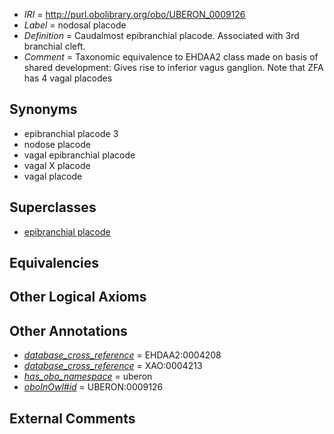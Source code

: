  * *IRI* = http://purl.obolibrary.org/obo/UBERON_0009126
 * *Label* = nodosal placode
 * *Definition* = Caudalmost epibranchial placode. Associated with 3rd branchial cleft.
 * *Comment* = Taxonomic equivalence to EHDAA2 class made on basis of shared development: Gives rise to inferior vagus ganglion. Note that ZFA has 4 vagal placodes

## Synonyms

 * epibranchial placode 3
 * nodose placode
 * vagal epibranchial placode
 * vagal X placode
 * vagal placode

## Superclasses

 * [epibranchial placode](../../UBERON/78/UBERON_0003078.md)

## Equivalencies


## Other Logical Axioms


## Other Annotations

 * *[database_cross_reference](../../ef/oboInOwl#hasDbXref.md)* = EHDAA2:0004208
 * *[database_cross_reference](../../ef/oboInOwl#hasDbXref.md)* = XAO:0004213
 * *[has_obo_namespace](../../ce/oboInOwl#hasOBONamespace.md)* = uberon
 * *[oboInOwl#id](../../id/oboInOwl#id.md)* = UBERON:0009126

## External Comments


